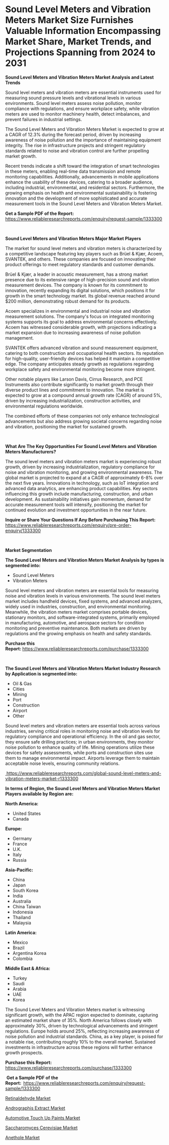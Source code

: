 <p><h1>Sound Level Meters and Vibration Meters Market Size Furnishes Valuable Information Encompassing Market Share, Market Trends, and Projections Spanning from 2024 to 2031</h1></p><p><strong>Sound Level Meters and Vibration Meters Market Analysis and Latest Trends</strong></p>
<p><p>Sound level meters and vibration meters are essential instruments used for measuring sound pressure levels and vibrational levels in various environments. Sound level meters assess noise pollution, monitor compliance with regulations, and ensure workplace safety, while vibration meters are used to monitor machinery health, detect imbalances, and prevent failures in industrial settings. </p><p>The Sound Level Meters and Vibration Meters Market is expected to grow at a CAGR of 12.3% during the forecast period, driven by increasing awareness of noise pollution and the importance of maintaining equipment integrity. The rise in infrastructure projects and stringent regulatory standards related to noise and vibration control are further propelling market growth.</p><p>Recent trends indicate a shift toward the integration of smart technologies in these meters, enabling real-time data transmission and remote monitoring capabilities. Additionally, advancements in mobile applications enhance the usability of these devices, catering to a broader audience, including industrial, environmental, and residential sectors. Furthermore, the growing emphasis on health and environmental sustainability is fostering innovation and the development of more sophisticated and accurate measurement tools in the Sound Level Meters and Vibration Meters Market.</p></p>
<p><strong>Get a Sample PDF of the Report:&nbsp;</strong> <a href="https://www.reliableresearchreports.com/enquiry/request-sample/1333300?utm_campaign=120&utm_medium=2&utm_source=Github&utm_content=ia&utm_term=11122024&utm_id=sound-level-meters-and-vibration-meters">https://www.reliableresearchreports.com/enquiry/request-sample/1333300</a></p>
<p>&nbsp;</p>
<p><strong>Sound Level Meters and Vibration Meters Major Market Players</strong></p>
<p><p>The market for sound level meters and vibration meters is characterized by a competitive landscape featuring key players such as Brüel & Kjær, Acoem, SVANTEK, and others. These companies are focused on innovating their product offerings to meet regulatory standards and customer demands.</p><p>Brüel & Kjær, a leader in acoustic measurement, has a strong market presence due to its extensive range of high-precision sound and vibration measurement devices. The company is known for its commitment to innovation, recently expanding its digital solutions, which positions it for growth in the smart technology market. Its global revenue reached around $200 million, demonstrating robust demand for its products.</p><p>Acoem specializes in environmental and industrial noise and vibration measurement solutions. The company's focus on integrated monitoring systems supports its goal to address environmental concerns effectively. Acoem has witnessed considerable growth, with projections indicating a market expansion due to increasing awareness of noise pollution management.</p><p>SVANTEK offers advanced vibration and sound measurement equipment, catering to both construction and occupational health sectors. Its reputation for high-quality, user-friendly devices has helped it maintain a competitive edge. The company anticipates steady growth as regulations regarding workplace safety and environmental monitoring become more stringent.</p><p>Other notable players like Larson Davis, Cirrus Research, and PCE Instruments also contribute significantly to market growth through their diverse product lines and commitment to innovation. The market is expected to grow at a compound annual growth rate (CAGR) of around 5%, driven by increasing industrialization, construction activities, and environmental regulations worldwide.</p><p>The combined efforts of these companies not only enhance technological advancements but also address growing societal concerns regarding noise and vibration, positioning the market for sustained growth.</p></p>
<p>&nbsp;</p>
<p><strong>What Are The Key Opportunities For Sound Level Meters and Vibration Meters Manufacturers?</strong></p>
<p><p>The sound level meters and vibration meters market is experiencing robust growth, driven by increasing industrialization, regulatory compliance for noise and vibration monitoring, and growing environmental awareness. The global market is projected to expand at a CAGR of approximately 6-8% over the next five years. Innovations in technology, such as IoT integration and advanced data analytics, are enhancing product capabilities. Key sectors influencing this growth include manufacturing, construction, and urban development. As sustainability initiatives gain momentum, demand for accurate measurement tools will intensify, positioning the market for continued evolution and investment opportunities in the near future.</p></p>
<p><strong>Inquire or Share Your Questions If Any Before Purchasing This Report:</strong> <a href="https://www.reliableresearchreports.com/enquiry/pre-order-enquiry/1333300?utm_campaign=120&utm_medium=2&utm_source=Github&utm_content=ia&utm_term=11122024&utm_id=sound-level-meters-and-vibration-meters">https://www.reliableresearchreports.com/enquiry/pre-order-enquiry/1333300</a></p>
<p>&nbsp;</p>
<p><strong>Market Segmentation</strong></p>
<p><strong>The Sound Level Meters and Vibration Meters Market Analysis by types is segmented into:</strong></p>
<p><ul><li>Sound Level Meters</li><li>Vibration Meters</li></ul></p>
<p><p>Sound level meters and vibration meters are essential tools for measuring noise and vibration levels in various environments. The sound level meters market includes handheld devices, fixed systems, and advanced analyzers, widely used in industries, construction, and environmental monitoring. Meanwhile, the vibration meters market comprises portable devices, stationary monitors, and software-integrated systems, primarily employed in manufacturing, automotive, and aerospace sectors for condition monitoring and preventive maintenance. Both markets are driven by regulations and the growing emphasis on health and safety standards.</p></p>
<p><strong>Purchase this Report:&nbsp;</strong><a href="https://www.reliableresearchreports.com/purchase/1333300?utm_campaign=120&utm_medium=2&utm_source=Github&utm_content=ia&utm_term=11122024&utm_id=sound-level-meters-and-vibration-meters">https://www.reliableresearchreports.com/purchase/1333300</a></p>
<p>&nbsp;</p>
<p><strong>The Sound Level Meters and Vibration Meters Market Industry Research by Application is segmented into:</strong></p>
<p><ul><li>Oil & Gas</li><li>Cities</li><li>Mining</li><li>Port</li><li>Construction</li><li>Airport</li><li>Other</li></ul></p>
<p><p>Sound level meters and vibration meters are essential tools across various industries, serving critical roles in monitoring noise and vibration levels for regulatory compliance and operational efficiency. In the oil and gas sector, they ensure safe drilling practices; in urban environments, they monitor noise pollution to enhance quality of life. Mining operations utilize these devices for safety assessments, while ports and construction sites use them to manage environmental impact. Airports leverage them to maintain acceptable noise levels, ensuring community relations.</p></p>
<p><a href="https://www.reliableresearchreports.com/global-sound-level-meters-and-vibration-meters-market-r1333300?utm_campaign=120&utm_medium=2&utm_source=Github&utm_content=ia&utm_term=11122024&utm_id=sound-level-meters-and-vibration-meters">&nbsp;https://www.reliableresearchreports.com/global-sound-level-meters-and-vibration-meters-market-r1333300</a></p>
<p><strong>In terms of Region, the Sound Level Meters and Vibration Meters Market Players available by Region are:</strong></p>
<p>
    <p> <strong> North America: </strong>
        <ul>
            <li>United States</li>
            <li>Canada</li>
        </ul>
        </p> 
    <p> <strong> Europe: </strong>
        <ul>
            <li>Germany</li>
            <li>France</li>
            <li>U.K.</li>
            <li>Italy</li>
            <li>Russia</li>
        </ul>
        </p> 
    <p> <strong> Asia-Pacific: </strong>
        <ul>
            <li>China</li>
            <li>Japan</li>
            <li>South Korea</li>
            <li>India</li>
            <li>Australia</li>
            <li>China Taiwan</li>
            <li>Indonesia</li>
            <li>Thailand</li>
            <li>Malaysia</li>
        </ul>
        </p> 
    <p> <strong> Latin America: </strong>
        <ul>
            <li>Mexico</li>
            <li>Brazil</li>
            <li>Argentina Korea</li>
            <li>Colombia</li>
        </ul>
        </p> 
    <p> <strong> Middle East & Africa: </strong>
        <ul>
            <li>Turkey</li>
            <li>Saudi</li>
            <li>Arabia</li>
            <li>UAE</li>
            <li>Korea</li>
        </ul>
    </p>
    </p>
<p><p>The Sound Level Meters and Vibration Meters market is witnessing significant growth, with the APAC region expected to dominate, capturing an estimated market share of 35%. North America follows closely with approximately 30%, driven by technological advancements and stringent regulations. Europe holds around 25%, reflecting increasing awareness of noise pollution and industrial standards. China, as a key player, is poised for a notable rise, contributing roughly 10% to the overall market. Sustained investments in infrastructure across these regions will further enhance growth prospects.</p></p>
<p><strong>Purchase this Report: </strong><a href="https://www.reliableresearchreports.com/purchase/1333300?utm_campaign=120&utm_medium=2&utm_source=Github&utm_content=ia&utm_term=11122024&utm_id=sound-level-meters-and-vibration-meters">https://www.reliableresearchreports.com/purchase/1333300</a></p>
<p>&nbsp;<strong>Get a Sample PDF of the Report:&nbsp;&nbsp;</strong><a href="https://www.reliableresearchreports.com/enquiry/request-sample/1333300?utm_campaign=120&utm_medium=2&utm_source=Github&utm_content=ia&utm_term=11122024&utm_id=sound-level-meters-and-vibration-meters">https://www.reliableresearchreports.com/enquiry/request-sample/1333300</a></p>
<p><strong></strong></p>
<p><p><a href="https://www.linkedin.com/pulse/based-insight-dial-vnq0f?utm_campaign=120&utm_medium=2&utm_source=Github&utm_content=ia&utm_term=11122024&utm_id=sound-level-meters-and-vibration-meters">Retinaldehyde Market</a></p><p><a href="https://www.linkedin.com/pulse/forecasting-andrographis-extract-market-success-key-factors-hoaqc?utm_campaign=120&utm_medium=2&utm_source=Github&utm_content=ia&utm_term=11122024&utm_id=sound-level-meters-and-vibration-meters">Andrographis Extract Market</a></p><p><a href="https://www.linkedin.com/pulse/automotive-touch-up-paints-market-outlook-2024-2031-trends-c5drc?utm_campaign=120&utm_medium=2&utm_source=Github&utm_content=ia&utm_term=11122024&utm_id=sound-level-meters-and-vibration-meters">Automotive Touch Up Paints Market</a></p><p><a href="https://www.linkedin.com/pulse/saccharomyces-cerevisiae-market-growth-study-highlights-potential-jjumc?utm_campaign=120&utm_medium=2&utm_source=Github&utm_content=ia&utm_term=11122024&utm_id=sound-level-meters-and-vibration-meters">Saccharomyces Cerevisiae Market</a></p><p><a href="https://www.linkedin.com/pulse/anethole-market-analysis-type-application-geography-rising-sfdfc?utm_campaign=120&utm_medium=2&utm_source=Github&utm_content=ia&utm_term=11122024&utm_id=sound-level-meters-and-vibration-meters">Anethole Market</a></p></p>